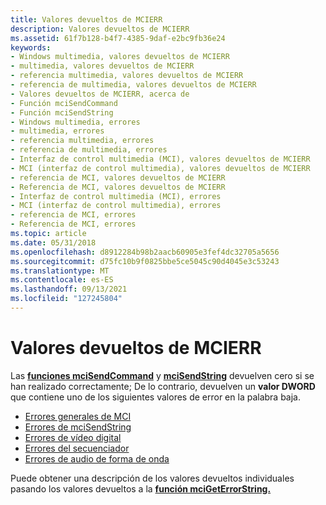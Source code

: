 ```yaml
---
title: Valores devueltos de MCIERR
description: Valores devueltos de MCIERR
ms.assetid: 61f7b128-b4f7-4385-9daf-e2bc9fb36e24
keywords:
- Windows multimedia, valores devueltos de MCIERR
- multimedia, valores devueltos de MCIERR
- referencia multimedia, valores devueltos de MCIERR
- referencia de multimedia, valores devueltos de MCIERR
- Valores devueltos de MCIERR, acerca de
- Función mciSendCommand
- Función mciSendString
- Windows multimedia, errores
- multimedia, errores
- referencia multimedia, errores
- referencia de multimedia, errores
- Interfaz de control multimedia (MCI), valores devueltos de MCIERR
- MCI (interfaz de control multimedia), valores devueltos de MCIERR
- referencia de MCI, valores devueltos de MCIERR
- Referencia de MCI, valores devueltos de MCIERR
- Interfaz de control multimedia (MCI), errores
- MCI (interfaz de control multimedia), errores
- referencia de MCI, errores
- Referencia de MCI, errores
ms.topic: article
ms.date: 05/31/2018
ms.openlocfilehash: d8912284b98b2aacb60905e3fef4dc32705a5656
ms.sourcegitcommit: d75fc10b9f0825bbe5ce5045c90d4045e3c53243
ms.translationtype: MT
ms.contentlocale: es-ES
ms.lasthandoff: 09/13/2021
ms.locfileid: "127245804"
---
```

# <a name="mcierr-return-values"></a>Valores devueltos de MCIERR

Las [**funciones mciSendCommand**](/previous-versions//dd757160(v=vs.85)) y [**mciSendString**](/previous-versions//dd757161(v=vs.85)) devuelven cero si se han realizado correctamente; De lo contrario, devuelven un **valor DWORD** que contiene uno de los siguientes valores de error en la palabra baja.

-   [Errores generales de MCI](general-mci-errors.md)
-   [Errores de mciSendString](mcisendstring-errors.md)
-   [Errores de vídeo digital](digital-video-errors.md)
-   [Errores del secuenciador](sequencer-errors.md)
-   [Errores de audio de forma de onda](waveform-audio-errors.md)

Puede obtener una descripción de los valores devueltos individuales pasando los valores devueltos a la [**función mciGetErrorString.**](/previous-versions//dd757158(v=vs.85))

 

 